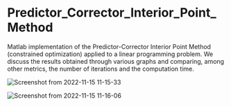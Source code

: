 # Predictor_Corrector_Interior_Point_Method
Matlab implementation of the Predictor-Corrector Interior Point Method (constrained optimization) applied to a linear programming problem. We discuss the results obtained through various graphs and comparing, among other metrics, the number of iterations and the computation time.

![Screenshot from 2022-11-15 11-15-33](https://user-images.githubusercontent.com/58294122/201893810-4e983295-e890-4f59-87b6-bb207b1fcd14.png)

![Screenshot from 2022-11-15 11-16-06](https://user-images.githubusercontent.com/58294122/201893870-c9a2355d-5aef-44a2-ae26-0344b2bbe5cd.png)


